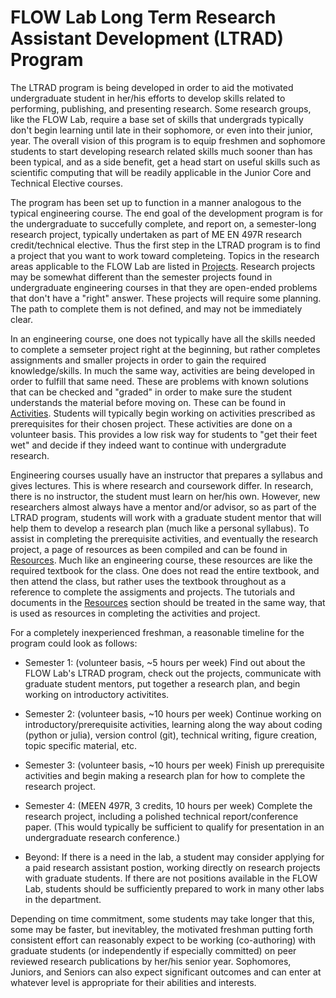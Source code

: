 # FLOW Lab Long Term Research Assistant Development (LTRAD) Program

The LTRAD program is being developed in order to aid the motivated undergraduate student in her/his efforts to develop skills related to performing, publishing, and presenting research.  Some research groups, like the FLOW Lab, require a base set of skills that undergrads typically don't begin learning until late in their sophomore, or even into their junior, year. The overall vision of this program is to equip freshmen and sophomore students to start developing research related skills much sooner than has been typical, and as a side benefit, get a head start on useful skills such as scientific computing that will be readily applicable in the Junior Core and Technical Elective courses.

The program has been set up to function in a manner analogous to the typical engineering course.  The end goal of the development program is for the undergraduate to succefully complete, and report on, a semester-long research project, typically undertaken as part of ME EN 497R research credit/technical elective. Thus the first step in the LTRAD program is to find a project that you want to work toward completeing. Topics in the research areas applicable to the FLOW Lab are listed in [Projects](2-projects).  Research projects may be somewhat different than the semester projects found in undergraduate engineering courses in that they are open-ended problems that don't have a "right" answer. These projects will require some planning. The path to complete them is not defined, and may not be immediately clear.

In an engineering course, one does not typically have all the skills needed to complete a semseter project right at the beginning, but rather completes assignments and smaller projects in order to gain the required knowledge/skills.  In much the same way, activities are being developed in order to fulfill that same need. These are problems with known solutions that can be checked and "graded" in order to make sure the student understands the material before moving on. These can be found in [Activities](1-activities). Students will typically begin working on activities prescribed as prerequisites for their chosen project. These activities are done on a volunteer basis. This provides a low risk way for students to "get their feet wet" and decide if they indeed want to continue with undergradute research.

Engineering courses usually have an instructor that prepares a syllabus and gives lectures. This is where research and coursework differ. In research, there is no instructor, the student must learn on her/his own. However, new researchers almost always have a mentor and/or advisor, so as part of the LTRAD program, students will work with a graduate student mentor that will help them to develop a research plan (much like a personal syllabus). To assist in completing the prerequisite activities, and eventually the research project, a page of resources as been compiled and can be found in [Resources](0-resources). Much like an engineering course, these resources are like the required textbook for the class. One does not read the entire textbook, and then attend the class, but rather uses the textbook throughout as a reference to complete the assigments and projects. The tutorials and documents in the [Resources](0-resources) section should be treated in the same way, that is used as resources in completing the activities and project.

For a completely inexperienced freshman, a reasonable timeline for the program could look as follows:

- Semester 1: (volunteer basis, ~5 hours per week) Find out about the FLOW Lab's LTRAD program, check out the projects, communicate with graduate student mentors, put together a research plan, and begin working on introductory activitites.

- Semester 2: (volunteer basis, ~10 hours per week) Continue working on introductory/prerequisite activities, learning along the way about coding (python or julia), version control (git), technical writing, figure creation, topic specific material, etc.

- Semester 3: (volunteer basis, ~10 hours per week) Finish up prerequisite activities and begin making a research plan for how to complete the research project.

- Semester 4: (MEEN 497R, 3 credits, 10 hours per week) Complete the research project, including a polished technical report/conference paper. (This would typically be sufficient to qualify for presentation in an undergraduate research conference.)

- Beyond: If there is a need in the lab, a student may consider applying for a paid research assistant postion, working directly on research projects with graduate students. If there are not positions available in the FLOW Lab, students should be sufficiently prepared to work in many other labs in the department.

Depending on time commitment, some students may take longer that this, some may be faster, but inevitabley, the motivated freshman putting forth consistent effort can reasonably expect to be working (co-authoring) with graduate students (or independently if especially committed) on peer reviewed research publications by her/his senior year.  Sophomores, Juniors, and Seniors can also expect significant outcomes and can enter at whatever level is appropriate for their abilities and interests.
